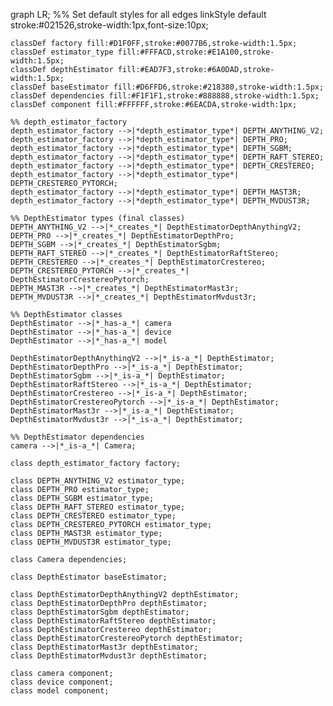 graph LR;
    %% Set default styles for all edges
    linkStyle default stroke:#021526,stroke-width:1px,font-size:10px;

    classDef factory fill:#D1F0FF,stroke:#0077B6,stroke-width:1.5px;
    classDef estimator_type fill:#FFFACD,stroke:#E1A100,stroke-width:1.5px;
    classDef depthEstimator fill:#EAD7F3,stroke:#6A0DAD,stroke-width:1.5px;
    classDef baseEstimator fill:#D6FFD6,stroke:#218380,stroke-width:1.5px;
    classDef dependencies fill:#F1F1F1,stroke:#888888,stroke-width:1.5px;
    classDef component fill:#FFFFFF,stroke:#6EACDA,stroke-width:1px;  

    %% depth_estimator_factory
    depth_estimator_factory -->|*depth_estimator_type*| DEPTH_ANYTHING_V2;
    depth_estimator_factory -->|*depth_estimator_type*| DEPTH_PRO;
    depth_estimator_factory -->|*depth_estimator_type*| DEPTH_SGBM;
    depth_estimator_factory -->|*depth_estimator_type*| DEPTH_RAFT_STEREO;
    depth_estimator_factory -->|*depth_estimator_type*| DEPTH_CRESTEREO;    
    depth_estimator_factory -->|*depth_estimator_type*| DEPTH_CRESTEREO_PYTORCH;  
    depth_estimator_factory -->|*depth_estimator_type*| DEPTH_MAST3R;  
    depth_estimator_factory -->|*depth_estimator_type*| DEPTH_MVDUST3R;            

    %% DepthEstimator types (final classes)
    DEPTH_ANYTHING_V2 -->|*_creates_*| DepthEstimatorDepthAnythingV2;
    DEPTH_PRO -->|*_creates_*| DepthEstimatorDepthPro;
    DEPTH_SGBM -->|*_creates_*| DepthEstimatorSgbm;
    DEPTH_RAFT_STEREO -->|*_creates_*| DepthEstimatorRaftStereo;
    DEPTH_CRESTEREO -->|*_creates_*| DepthEstimatorCrestereo;  
    DEPTH_CRESTEREO_PYTORCH -->|*_creates_*| DepthEstimatorCrestereoPytorch;
    DEPTH_MAST3R -->|*_creates_*| DepthEstimatorMast3r;  
    DEPTH_MVDUST3R -->|*_creates_*| DepthEstimatorMvdust3r;                 

    %% DepthEstimator classes
    DepthEstimator -->|*_has-a_*| camera
    DepthEstimator -->|*_has-a_*| device
    DepthEstimator -->|*_has-a_*| model        

    DepthEstimatorDepthAnythingV2 -->|*_is-a_*| DepthEstimator;
    DepthEstimatorDepthPro -->|*_is-a_*| DepthEstimator;
    DepthEstimatorSgbm -->|*_is-a_*| DepthEstimator;
    DepthEstimatorRaftStereo -->|*_is-a_*| DepthEstimator;
    DepthEstimatorCrestereo -->|*_is-a_*| DepthEstimator;
    DepthEstimatorCrestereoPytorch -->|*_is-a_*| DepthEstimator;
    DepthEstimatorMast3r -->|*_is-a_*| DepthEstimator;
    DepthEstimatorMvdust3r -->|*_is-a_*| DepthEstimator;

    %% DepthEstimator dependencies
    camera -->|*_is-a_*| Camera;

    class depth_estimator_factory factory;

    class DEPTH_ANYTHING_V2 estimator_type;
    class DEPTH_PRO estimator_type;
    class DEPTH_SGBM estimator_type;
    class DEPTH_RAFT_STEREO estimator_type;
    class DEPTH_CRESTEREO estimator_type;            
    class DEPTH_CRESTEREO_PYTORCH estimator_type;   
    class DEPTH_MAST3R estimator_type;   
    class DEPTH_MVDUST3R estimator_type;           

    class Camera dependencies;

    class DepthEstimator baseEstimator;
    
    class DepthEstimatorDepthAnythingV2 depthEstimator;
    class DepthEstimatorDepthPro depthEstimator;
    class DepthEstimatorSgbm depthEstimator;
    class DepthEstimatorRaftStereo depthEstimator;
    class DepthEstimatorCrestereo depthEstimator;
    class DepthEstimatorCrestereoPytorch depthEstimator;  
    class DepthEstimatorMast3r depthEstimator;  
    class DepthEstimatorMvdust3r depthEstimator;          

    class camera component;
    class device component;
    class model component;  